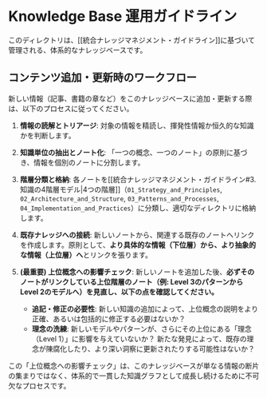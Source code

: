 # Knowledge Base 運用ガイドライン

このディレクトリは、[[統合ナレッジマネジメント・ガイドライン]]に基づいて管理される、体系的なナレッジベースです。

## コンテンツ追加・更新時のワークフロー

新しい情報（記事、書籍の章など）をこのナレッジベースに追加・更新する際は、以下のプロセスに従ってください。

1.  **情報の読解とトリアージ**: 対象の情報を精読し、揮発性情報か恒久的な知識かを判断します。

2.  **知識単位の抽出とノート化**: 「一つの概念、一つのノート」の原則に基づき、情報を個別のノートに分割します。

3.  **階層分類と格納**: 各ノートを[[統合ナレッジマネジメント・ガイドライン#3. 知識の4階層モデル|4つの階層]]（`01_Strategy_and_Principles`, `02_Architecture_and_Structure`, `03_Patterns_and_Processes`, `04_Implementation_and_Practices`）に分類し、適切なディレクトリに格納します。

4.  **既存ナレッジへの接続**: 新しいノートから、関連する既存のノートへリンクを作成します。原則として、**より具体的な情報（下位層）から、より抽象的な情報（上位層）へ**とリンクを張ります。

5.  **(最重要) 上位概念への影響チェック**: 新しいノートを追加した後、**必ずそのノートがリンクしている上位階層のノート（例: Level 3のパターンからLevel 2のモデルへ）を見直し、以下の点を確認してください。**
    - **追記・修正の必要性**: 新しい知識の追加によって、上位概念の説明をより正確、あるいは包括的に修正する必要はないか？
    - **理念の洗練**: 新しいモデルやパターンが、さらにその上位にある「理念（Level 1）」に影響を与えていないか？ 新たな発見によって、既存の理念が陳腐化したり、より深い洞察に更新されたりする可能性はないか？

この「上位概念への影響チェック」は、このナレッジベースが単なる情報の断片の集まりではなく、体系的で一貫した知識グラフとして成長し続けるために不可欠なプロセスです。
